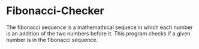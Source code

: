 # Fibonacci-Checker
The fibonacci sequence is a mathemathical sequece in which each number is an addition of the two numbers before it.
This program checks if a given number is in the fibonacci sequence.
